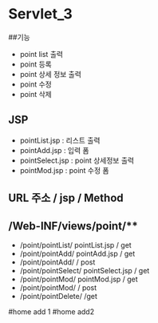 # Servlet_3
 
 ##기능
 
 - point list 출력
 - point 등록
 - point 상세 정보 출력
 - point 수정
 - point 삭제
 
 ## JSP
 
 - pointList.jsp : 리스트 출력
 - pointAdd.jsp : 입력 폼
 - pointSelect.jsp : point 상세정보 출력
 - pointMod.jsp : point 수정 폼
 
 ## URL 주소 / jsp / Method
 ## /Web-INF/views/point/**
 
 - /point/pointList/ pointList.jsp / get
 - /point/pointAdd/ pointAdd.jsp / get
 - /point/pointAdd/             / post
 - /point/pointSelect/ pointSelect.jsp / get
 - /point/pointMod/ pointMod.jsp / get
 - /point/pointMod/        / post
 - /point/pointDelete/      /get
 
 #home add 1
#home add2
